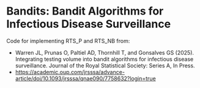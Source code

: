 # Bandits: Bandit Algorithms for Infectious Disease Surveillance
Code for implementing RTS_P and RTS_NB from:
* Warren JL, Prunas O, Paltiel AD, Thornhill T, and Gonsalves GS (2025). Integrating testing volume into bandit algorithms for infectious disease surveillance. Journal of the Royal Statistical Society: Series A, In Press.
* https://academic.oup.com/jrsssa/advance-article/doi/10.1093/jrsssa/qnae090/7758632?login=true
